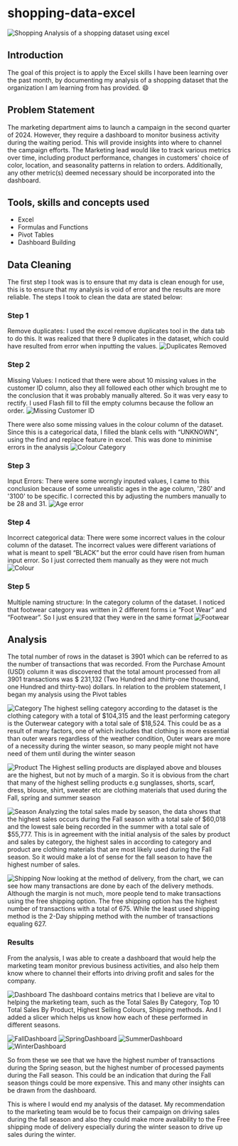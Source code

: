 # shopping-data-excel
![Shopping](shopping.jpg)
Analysis of a shopping dataset using excel

## Introduction
The goal of this project is to apply the Excel skills I have been learning over the past month, by documenting my analysis of a shopping dataset that the organization I am learning from has provided. :smile:

## Problem Statement
The marketing department aims to launch a campaign in the second quarter of 2024. However, they require a dashboard to monitor business activity during the waiting period. This will provide insights into where to channel the campaign efforts. The Marketing lead would like to track various metrics over time, including product performance, changes in customers' choice of color, location, and seasonality patterns in relation to orders. Additionally, any other metric(s) deemed necessary should be incorporated into the dashboard.

## Tools, skills and concepts used
- Excel
- Formulas and Functions
- Pivot Tables
- Dashboard Building

## Data Cleaning
The first step I took was is to ensure that my data is clean enough for use, this is to ensure that my analysis is void of error and the results are more reliable. The steps I took to clean the data are stated below:

### Step 1
Remove duplicates: I used the excel remove duplicates tool in the data tab to do this. It was realized that there 9 duplicates in the dataset, which could have resulted from error when inputting the values. 
![Duplicates Removed](removeduplicates.png)

### Step 2
Missing Values: I noticed that there were about 10 missing values in the customer ID column, also they all followed each other which brought me to the conclusion that it was probably manually altered. So it was very easy to rectify. I used Flash fill to fill the empty columns because the follow an order.
![Missing Customer ID](missingcustomerid.png)

There were also some missing values in the colour column of the dataset. Since this is a categorical data, I filled the blank cells with “UNKNOWN”, using the find and replace feature in excel. This was done to minimise errors in the analysis
![Colour Category](colourcategoryblanks.png)

### Step 3
Input Errors: There were some worngly inputed values, I came to this conclusion because of some unrealistic ages in the age column, '280' and '3100' to be specific. I corrected this by adjusting the numbers manually to be 28 and 31. 
![Age error](agenumericalerror.png)

### Step 4
Incorrect categorical data: There were some incorrect values in the colour column of the dataset. The incorrect values were different variations of what is meant to spell “BLACK” but the error could have risen from human input error. So I just corrected them manually as they were not much
![Colour](colourcategory.png)

### Step 5 
Multiple naming structure: In the category column of the dataset. I noticed that footwear category was written in 2 different forms i.e “Foot Wear” and “Footwear”. So I just ensured that they were in the same format
![Footwear](footwearcategory.png)

## Analysis
The total number of rows in the dataset is 3901 which can be referred to as the number of transactions that was recorded. From the Purchase Amount (USD) column it was discovered that the total amount processed from all 3901 transactions was $ 231,132 (Two Hundred and thirty-one thousand, one Hundred and thirty-two) dollars. 
In relation to the problem statement, I began my analysis using the Pivot tables

![Category](SalesByCategory.png)
The highest selling category according to the dataset is the clothing category with a total of $104,315 and the least performing category is the Outerwear category with a total sale of $18,524. This could be as a result of many factors, one of which includes that clothing is more essential than outer wears regardless of the weather condition, Outer wears are more of a necessity during the winter season, so many people might not have need of them until during the winter season

![Product](SalesByProduct.png)
The Highest selling products are displayed above and blouses are the highest, but not by much of a margin. So it is obvious from the chart that many of the highest selling products e.g sunglasses, shorts, scarf, dress, blouse, shirt, sweater etc are clothing materials that used during the Fall, spring and summer season 

![Season](SalesBySeason.png)
Analyzing the total sales made by season, the data shows that the highest sales occurs during the Fall season with a total sale of $60,018 and the lowest sale being recorded in the summer with a total sale of $55,777. This is in agreement with the initial analysis of the sales by product and sales by category, the highest sales in according to category and product are clothing materials that are most likely used during the Fall season. So it would make a lot of sense for the fall season to have the highest number of sales.

![Shipping](ShippingMethods.png)
Now looking at the method of delivery, from the chart, we can see how many transactions are done by each of the delivery methods. Although the margin is not much, more people tend to make transactions using the free shipping option. The free shipping option has the highest number of transactions with a total of 675. While the least used shipping method is the 2-Day shipping method with the number of transactions equaling 627. 

### Results
From the analysis, I was able to create a dashboard that would help the marketing team monitor previous business activities, and also help them know where to channel their efforts into driving profit and sales for the company.

![Dashboard](Dashboard.png)
The dashboard contains metrics that I believe are vital to helping the marketing team, such as the Total Sales By Category, Top 10 Total Sales By Product, Highest Selling Colours, Shipping methods. And I added a slicer which helps us know how each of these performed in different seasons.

![FallDashboard](FallDashboard.png)
![SpringDashboard](SpringDashboard.png)
![SummerDashboard](SummerDashboard.png)
![WinterDashboard](WinterDashboard.png)

So from these we see that we have the highest number of transactions during the Spring season, but the highest number of processed payments during the Fall season. This could be an indication that during the Fall season things could be more expensive. This and many other insights can be drawn from the dashboard. 

This is where I would end my analysis of the dataset. My recommendation to the marketing team would be to focus their campaign on driving sales during the fall season and also they could make more availability to the Free shipping  mode of delivery especially during the winter season to drive up sales during the winter. 
